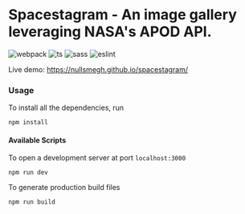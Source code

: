 # Spacestagram - An image gallery leveraging NASA's APOD API.
![webpack](https://img.shields.io/badge/webpack-2b3b42?style=for-the-badge&logo=webpack&logoColor=85c6e8)
![ts](https://img.shields.io/badge/TypeScript-007ACC?style=for-the-badge&logo=typescript&logoColor=white )
![sass](https://img.shields.io/badge/Sass-CC6699?logo=sass&logoColor=white&style=for-the-badge)
![eslint](https://img.shields.io/badge/eslint-eeeeee?style=for-the-badge&logo=eslint&logoColor=4b32c3)

Live demo: https://nullsmegh.github.io/spacestagram/

### Usage

To install all the dependencies, run

    npm install

 

#### Available Scripts
To open a development server at port `localhost:3000`

    npm run dev
To generate production build files

    npm run build
